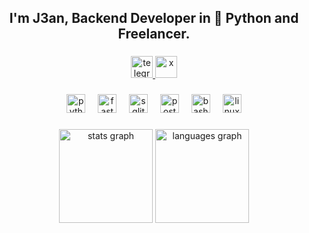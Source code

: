 <h2 align="center">I'm J3an, Backend Developer in 🐍 Python and Freelancer.</h2>


###

<div align="center">
  <a href="https://t.me/the_zJ3an" target="_blank">
    <img src="https://img.shields.io/static/v1?message=Channel&logo=telegram&label=Telegram&color=2CA5E0&logoColor=white&labelColor=&style=for-the-badge" height="35" alt="telegram logo"  />
  </a>
   <a href="https://x.com/zJ3an" target="_blank">
    <img src="https://img.shields.io/static/v1?message=Twitter&logo=x&label=X&color=2CA5E0&logoColor=white&labelColor=&style=for-the-badge" height="35" alt=x logo"  />
  </a>
</div>

###

<div align="center">
  <img src="https://cdn.jsdelivr.net/gh/devicons/devicon/icons/python/python-original.svg" height="30" alt="python logo"  />
  <img width="12" />
  <img src="https://cdn.jsdelivr.net/gh/devicons/devicon/icons/fastapi/fastapi-original.svg" height="30" alt="fastapi logo"  />
  <img width="12" />
  <img src="https://cdn.jsdelivr.net/gh/devicons/devicon/icons/sqlite/sqlite-original.svg" height="30" alt="sqlite logo"  />
  <img width="12" />
  <img src="https://cdn.jsdelivr.net/gh/devicons/devicon/icons/postgresql/postgresql-original.svg" height="30" alt="postgresql logo"  />
  <img width="12" />
  <img src="https://cdn.jsdelivr.net/gh/devicons/devicon/icons/bash/bash-original.svg" height="30" alt="bash logo"  />
  <img width="12" />
  <img src="https://cdn.jsdelivr.net/gh/devicons/devicon/icons/linux/linux-original.svg" height="30" alt="linux logo"  />
</div>

###

<div align="center">
  <img src="https://github-readme-stats.vercel.app/api?username=zj3an&hide_title=false&hide_rank=false&show_icons=true&include_all_commits=true&count_private=true&disable_animations=false&theme=material-palenight&locale=en&hide_border=false" height="150" alt="stats graph"  />
  <img src="https://github-readme-stats.vercel.app/api/top-langs?username=zj3an&locale=en&hide_title=false&layout=compact&card_width=320&langs_count=5&theme=material-palenight&hide_border=false" height="150" alt="languages graph"  />
</div>

###
